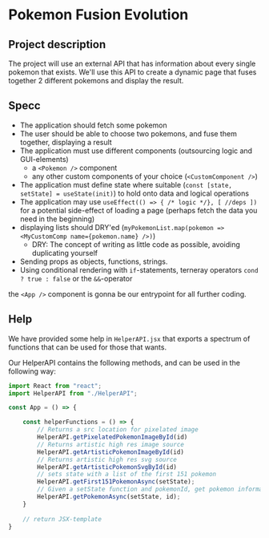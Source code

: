 # Pokemon Fusion Evolution


## Project description

The project will use an external API that has information about every single pokemon that exists. We'll use this API to create a dynamic page that fuses together 2 different pokemons and display the result.


## Specc

* The application should fetch some pokemon
* The user should be able to choose two pokemons, and fuse them together, displaying a result
* The application must use different components (outsourcing logic and GUI-elements)
  * a `<Pokemon />` component
  * any other custom components of your choice (`<CustomComponent />`)
* The application must define state where suitable (`const [state, setState] = useState(init)`) to hold onto data and logical operations
* The application may use `useEffect(() => { /* logic */}, [ //deps ])` for a potential side-effect of loading a page (perhaps fetch the data you need in the beginning)
* displaying lists should DRY'ed (`myPokemonList.map(pokemon => <MyCustomComp name={pokemon.name} />)`)
  * DRY: The concept of writing as little code as possible, avoiding duplicating yourself
* Sending props as objects, functions, strings.
* Using conditional rendering with `if`-statements, terneray operators `cond ? true : false` or the `&&`-operator

the `<App />` component is gonna be our entrypoint for all further coding.


## Help

We have provided some help in `HelperAPI.jsx` that exports a spectrum of functions that can be used for those that wants.

Our HelperAPI contains the following methods, and can be used in the following way:

```jsx
import React from "react";
import HelperAPI from "./HelperAPI";

const App = () => {

    const helperFunctions = () => {
        // Returns a src location for pixelated image
        HelperAPI.getPixelatedPokemonImageById(id)
        // Returns artistic high res image source
        HelperAPI.getArtisticPokemonImageById(id)
        // Returns artistic high res svg source
        HelperAPI.getArtisticPokemonSvgById(id)
        // sets state with a list of the first 151 pokemon
        HelperAPI.getFirst151PokemonAsync(setState);
        // Given a setState function and pokemonId, get pokemon information
        HelperAPI.getPokemonAsync(setState, id);
    }
    
    // return JSX-template
}
```

## 
